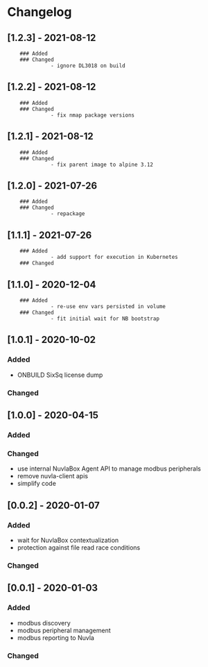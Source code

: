 # Changelog
## [1.2.3] - 2021-08-12
        ### Added
        ### Changed
                  - ignore DL3018 on build
## [1.2.2] - 2021-08-12
        ### Added
        ### Changed
                  - fix nmap package versions
## [1.2.1] - 2021-08-12
        ### Added
        ### Changed
                  - fix parent image to alpine 3.12
## [1.2.0] - 2021-07-26
        ### Added
        ### Changed
                  - repackage
## [1.1.1] - 2021-07-26
        ### Added 
                  - add support for execution in Kubernetes
        ### Changed
## [1.1.0] - 2020-12-04
        ### Added 
                  - re-use env vars persisted in volume
        ### Changed
                  - fit initial wait for NB bootstrap
## [1.0.1] - 2020-10-02
### Added 
- ONBUILD SixSq license dump
### Changed
## [1.0.0] - 2020-04-15
### Added
### Changed
- use internal NuvlaBox Agent API to manage modbus peripherals
- remove nuvla-client apis
- simplify code
## [0.0.2] - 2020-01-07
### Added 
- wait for NuvlaBox contextualization 
- protection against file read race conditions
### Changed
## [0.0.1] - 2020-01-03
### Added 
- modbus discovery 
- modbus peripheral management 
- modbus reporting to Nuvla
### Changed




